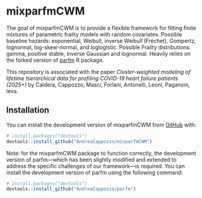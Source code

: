 
<!-- README.md is generated from README.Rmd. Please edit that file -->

# mixparfmCWM

<!-- badges: start -->

<!-- badges: end -->

The goal of mixparfmCWM is to provide a flexible framework for fitting
finite mixtures of parametric frailty models with random covariates.
Possible baseline hazards: exponential, Weibull, inverse Weibull
(Fréchet), Gompertz, lognormal, log-skew-normal, and loglogistic.
Possible Frailty distributions: gamma, positive stable, inverse Gaussian
and lognormal. Heavily relies on the forked version of
[parfm](https://github.com/AndreaCappozzo/parfm) R package.

This repository is associated with the paper *Cluster-weighted modeling
of lifetime hierarchical data for profiling COVID-19 heart failure
patients (2025+)* by Caldera, Cappozzo, Masci, Forlani, Antonelli,
Leoni, Paganoni, Ieva.

## Installation

You can install the development version of mixparfmCWM from
[GitHub](https://github.com/) with:

``` r
# install.packages("devtools")
devtools::install_github("AndreaCappozzo/mixparfmCWM")
```

Note: for the mixparfmCWM package to function correctly, the development
version of parfm—which has been slightly modified and extended to
address the specific challenges of our framework—is required. You can
install the development version of parfm using the following command:

``` r
# install.packages("devtools")
devtools::install_github("AndreaCappozzo/parfm")
```
